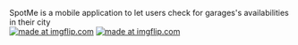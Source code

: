 SpotMe is a mobile application to let users check for garages's availabilities in their city  
<a href="https://imgflip.com/gif/2amvcf"><img src="https://i.imgflip.com/2amvcf.gif" title="made at imgflip.com"/></a>
<a href="https://imgflip.com/i/2amvg1"><img src="https://i.imgflip.com/2amvg1.jpg" title="made at imgflip.com"/></a>
